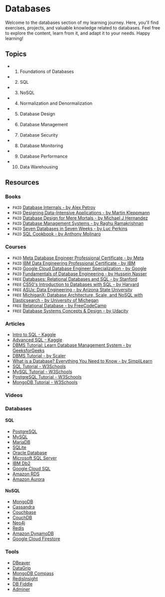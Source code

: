 # Databases

Welcome to the databases section of my learning journey. Here, you'll find exercises, projects, and valuable knowledge related to databases. Feel free to explore the content, learn from it, and adapt it to your needs. Happy learning!

## Topics

- 1. Foundations of Databases
- 2. SQL
- 3. NoSQL
- 4. Normalization and Denormalization
- 5. Database Design
- 6. Database Management
- 7. Database Security
- 8. Database Monitoring
- 9. Database Performance
- 10. Data Warehousing

## Resources

### Books

- `PAID` [Database Internals - by Alex Petrov](https://www.amazon.com/dp/1492040347)
- `PAID` [Designing Data-Intensive Applications - by Martin Kleppmann](https://www.amazon.com/dp/1449373321/)
- `PAID` [Database Design for Mere Mortals - by Michael J Hernandez](https://www.amazon.com/dp/0136788041/)
- `PAID` [Database Management Systems - by Raghu Ramakrishnan](https://www.amazon.com/dp/0072465638/)
- `PAID` [Seven Databases in Seven Weeks - by Luc Perkins](https://www.amazon.com/dp/1680502530/)
- `PAID` [SQL Cookbook - by Anthony Molinaro](https://www.amazon.com/dp/1492077445/)

### Courses

- `PAID` [Meta Database Engineer Professional Certificate - by Meta](https://www.coursera.org/professional-certificates/meta-database-engineer)
- `PAID` [IBM Data Engineering Professional Certificate - by IBM](https://www.coursera.org/professional-certificates/ibm-data-engineer)
- `PAID` [Google Cloud Database Engineer Specialization - by Google](https://www.coursera.org/specializations/google-cloud-database-engineer)
- `PAID` [Fundamentals of Database Engineering - by Hussein Nasser](https://www.udemy.com/course/database-engines-crash-course)
- `FREE` [Databases: Relational Databases and SQL - by Stanford](https://www.edx.org/learn/relational-databases/stanford-university-databases-relational-databases-and-sql)
- `FREE` [CS50's Introduction to Databases with SQL - by Harvard](https://www.edx.org/learn/sql/harvard-university-cs50-s-introduction-to-databases-with-sql)
- `FREE` [ASUx: Data Engineering - by Arizona State University](https://www.edx.org/learn/data-engineering/arizona-state-university-data-engineering)
- `FREE` [MichiganX: Database Architecture, Scale, and NoSQL with Elasticsearch - by University of Michegan](https://www.edx.org/learn/nosql/the-university-of-michigan-database-architecture-scale-and-nosql-with-elasticsearch)
- `FREE` [Relational Database - by FreeCodeCamp](https://www.freecodecamp.org/learn/relational-database/)
- `FREE` [Database Systems Concepts & Design - by Udacity](https://www.udacity.com/course/database-systems-concepts-design--ud150)

### Articles

- [Intro to SQL - Kaggle](https://www.kaggle.com/learn/intro-to-sql)
- [Advanced SQL - Kaggle](https://www.kaggle.com/learn/advanced-sql)
- [DBMS Tutorial: Learn Database Management System - by GeeksforGeeks](https://www.geeksforgeeks.org/dbms/)
- [DBMS Tutorial - by Scaler](https://www.scaler.com/topics/dbms/)
- [What is a Database? Everything You Need to Know - by SimpliLearn](https://www.simplilearn.com/tutorials/dbms-tutorial/what-is-a-database)
- [SQL Tutorial - W3Schools](https://www.w3schools.com/sql/)
- [MySQL Tutorial - W3Schools](https://www.w3schools.com/mysql/)
- [PostgreSQL Tutorial - W3Schools](https://www.w3schools.com/postgresql/)
- [MongoDB Tutorial - W3Schools](https://www.w3schools.com/mongodb/)

### Videos



### Databases

#### SQL

- [PostgreSQL](https://www.postgresql.org/)
- [MySQL](https://www.mysql.com/)
- [MariaDB](https://mariadb.org/)
- [SQLite](https://www.sqlite.org/)
- [Oracle Database](https://www.oracle.com/database/)
- [Microsoft SQL Server](https://www.microsoft.com/en-us/sql-server/)
- [IBM Db2](https://www.ibm.com/analytics/db2)
- [Google Cloud SQL](https://cloud.google.com/sql)
- [Amazon RDS](https://aws.amazon.com/rds/)
- [Amazon Aurora](https://aws.amazon.com/rds/aurora/)

#### NoSQL

- [MongoDB](https://www.mongodb.com/)
- [Cassandra](http://cassandra.apache.org/)
- [Couchbase](https://www.couchbase.com/)
- [CouchDB](https://couchdb.apache.org/)
- [Neo4j](https://neo4j.com/)
- [Redis](https://redis.io/)
- [Amazon DynamoDB](https://aws.amazon.com/dynamodb/)
- [Google Cloud Firestore](https://cloud.google.com/firestore)

### Tools

- [DBeaver](https://dbeaver.io/)
- [DataGrip](https://www.jetbrains.com/datagrip/)
- [MongoDB Compass](https://www.mongodb.com/products/compass)
- [RedisInsight](https://redislabs.com/redis-enterprise/redis-insight/)
- [DB Fiddle](https://www.db-fiddle.com/)
- [Adminer](https://www.adminer.org/)
